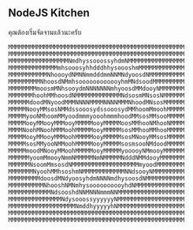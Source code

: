 ## NodeJS Kitchen

คุณต้องเริ่มจัดจานแล้วนะครับ

``
MMMMMMMMMMMMMMMMMMMMMMMMMMMMMMMMMMMMMMMMMMMMMMMMMM
MMMMMMMMMMMMMMMMMMMMMMMMMMMMMMMMMMMMMMMMMMMMMMMMMM
MMMMMMMMMMMMMMMMMNmdhyssooossyhdmNMMMMMMMMMMMMMMMM
MMMMMMMMMMMMMMmhsooosyhhdddhhysoooshmMMMMMMMMMMMMM
MMMMMMMMMMMNhoooydNMNNmmdddmmNNMNdyoosdNMMMMMMMMMM
MMMMMMMMMNhoosdNMmhsoooooooooooyhmMNdsoodMMMMMMMMM
MMMMMMMMmoosmMNhsooydmNNNNNNNmhyoosdMMdooyNMMMMMMM
MMMMMMMhoohMMhoosdNMMMMMMMMMMMMMNdsosmMNsosNMMMMMM
MMMMMMdoodMNyoodMMMNNNNMMMMNNNNMMMNhoodMNsosMMMMMM
MMMMMNooyMMsosNMMdssooosydssooosydMMhoomMmoohMMMMM
MMMMMyooNMhoomMMyoodmmmyooohmmmhoodMMsosMMsooMMMMM
MMMMMooyMMooyMMMooyMMMMMooyMMMMMoosMMhooNMhooNMMMM
MMMMNoohMNoohMMMoohMMMMMooyMMMMMsosMMhooMMhooMMMMM
MMMMMooyMMooyMMMoohMMMMMooyMMMMMsosMNooyMMsosMMMMM
MMMMMsosMMyooNMMoohMMMMMooyMMMMMsosmsooNMdoodMMMMM
MMMMMmoodMNooyMMoohMMMMMooyMMMMMyooooyNMmooyMMMMMM
MMMMMMyoomMmooyNmmNMMMMMNmNMMMMMNdddNMMdooyMMMMMMM
MMMMMMNsoomMmsosdNMMMMMMMMMMMMMMMMMMMmyoodMMMMMMMM
MMMMMMMNyoohMMhsoshmNMMMMMMMMMMMMNNdsooyNMMMMMMMMM
MMMMMMMMMdoosdMNdyoosyhdmNNNNmdhysoosdNMMMMMMMMMMM
MMMMMMMMMMNhooshNMNmhysoooooooooyhdNMMMMMMMMMMMMMM
MMMMMMMMMMMMNdsooshdNNMNNNmmmNNMMMMMMMMMMMMMMMMMMM
MMMMMMMMMMMMMMMNdysooossyyyyyyNMMMMMMMMMMMMMMMMMMM
MMMMMMMMMMMMMMMMMMMNmddhyyyyyhNMMMMMMMMMMMMMMMMMMM
MMMMMMMMMMMMMMMMMMMMMMMMMMMMMMMMMMMMMMMMMMMMMMMMMM
MMMMMMMMMMMMMMMMMMMMMMMMMMMMMMMMMMMMMMMMMMMMMMMMMM
``
